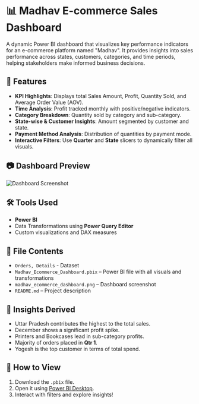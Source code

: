 # 📊 Madhav E-commerce Sales Dashboard

A dynamic Power BI dashboard that visualizes key performance indicators for an e-commerce platform named "Madhav". It provides insights into sales performance across states, customers, categories, and time periods, helping stakeholders make informed business decisions.

## 📌 Features

- **KPI Highlights**: Displays total Sales Amount, Profit, Quantity Sold, and Average Order Value (AOV).
- **Time Analysis**: Profit tracked monthly with positive/negative indicators.
- **Category Breakdown**: Quantity sold by category and sub-category.
- **State-wise & Customer Insights**: Amount segmented by customer and state.
- **Payment Method Analysis**: Distribution of quantities by payment mode.
- **Interactive Filters**: Use **Quarter** and **State** slicers to dynamically filter all visuals.

## 📷 Dashboard Preview

![Dashboard Screenshot](./madhav_ecommerce_dashboard.png)

## 🛠️ Tools Used

- **Power BI**
- Data Transformations using **Power Query Editor**
- Custom visualizations and DAX measures

## 📁 File Contents
- `Orders, Details` - Dataset 
- `Madhav_Ecommerce_Dashboard.pbix` – Power BI file with all visuals and transformations
- `madhav_ecommerce_dashboard.png` – Dashboard screenshot
- `README.md` – Project description

## 🧠 Insights Derived

- Uttar Pradesh contributes the highest to the total sales.
- December shows a significant profit spike.
- Printers and Bookcases lead in sub-category profits.
- Majority of orders placed in **Qtr 1**.
- Yogesh is the top customer in terms of total spend.

## 📌 How to View

1. Download the `.pbix` file.
2. Open it using [Power BI Desktop](https://powerbi.microsoft.com/desktop/).
3. Interact with filters and explore insights!



